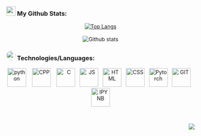 ### <img src='https://media1.giphy.com/media/du3J3cXyzhj75IOgvA/giphy.gif?cid=ecf05e47x2g034i9pzwtzzsd3xgg2w9nr94t4tflbbgo3008&rid=giphy.gif' width='25px'> My Github Stats:

<div align="center">
<a href="https://github.com/San411/github-readme-stats"><img src="https://github-readme-stats.vercel.app/api/top-langs/?username=San411&amp;theme=prussian&amp;layout=compact&amp;text_color=daf7dc" alt="Top Langs" /></a>
</div>

<br>

<div align="center">
<img src="https://github-readme-stats.vercel.app/api?username=San411&amp;theme=prussian&amp;show_icons=true&amp;title_color=ffc857&amp;icon_color=8ac926&amp;text_color=daf7dc&amp;hide=[&quot;stars&quot;]" alt="Github stats">
</img>
</div>


### <img src ='https://media.giphy.com/media/U4FkC2VqpeNRHjTDQ5/giphy-downsized.gif' width='25px' style="border-radius:50%"> Technologies/Languages:
<p align="center">
<img src="https://www.vectorlogo.zone/logos/python/python-icon.svg" alt="python" width="50" height="50"/> &nbsp;&nbsp;
<img src="https://raw.githubusercontent.com/abranhe/programming-languages-logos/master/src/cpp/cpp.svg" alt="CPP" width="50" height="50"/> &nbsp;&nbsp;
<img src="https://img.icons8.com/color/48/000000/c-programming.png" alt="C" width="50" height="50"/>&nbsp;&nbsp;
<img src="https://raw.githubusercontent.com/abranhe/programming-languages-logos/master/src/javascript/javascript.svg" alt="JS" width="50" height="50"/>&nbsp;&nbsp;
<img src="https://raw.githubusercontent.com/abranhe/programming-languages-logos/master/src/html/html.svg" alt="HTML" width="50" height="50"/>&nbsp;&nbsp;
<img src="https://raw.githubusercontent.com/gilbarbara/logos/master/logos/css-3.svg" alt="CSS" width="50" height="50"/>&nbsp;&nbsp;
<img src="https://raw.githubusercontent.com/gilbarbara/logos/master/logos/pytorch.svg" alt="Pytorch" width="50" height="50"/>&nbsp;&nbsp;
<img src="https://www.vectorlogo.zone/logos/git-scm/git-scm-icon.svg" alt="GIT" width="50" height="50"/> &nbsp;
<img src="https://www.vectorlogo.zone/logos/jupyter/jupyter-icon.svg" alt="IPYNB" width="50" height="50"/>
</p>
<br>

<p align = "right">
<a href="https://hits.seeyoufarm.com"><img src="https://hits.seeyoufarm.com/api/count/incr/badge.svg?url=https%3A%2F%2Fgithub.com%2FSan411%2FSan411&count_bg=%2331363F&title_bg=%23172F45&icon=ulule.svg&icon_color=%23D9F6D6&title=Views&edge_flat=false"/></a></p>
